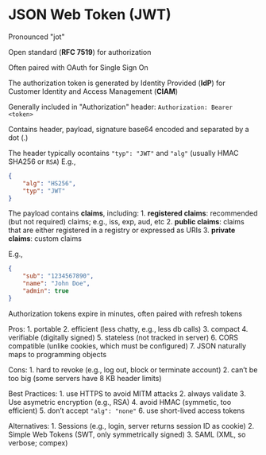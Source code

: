 # JSON Web Token (JWT)

Pronounced "jot"

Open standard (**RFC 7519**) for authorization 

Often paired with OAuth for Single Sign On

The authorization token is generated by Identity Provided (**IdP**) for Customer Identity and Access Management (**CIAM**)

Generally included in "Authorization" header: `Authorization: Bearer <token>`

Contains header, payload, signature base64 encoded and separated by a dot (.)

The header typically ocontains `"typ": "JWT"` and `"alg"` (usually HMAC SHA256 or `RSA`) E.g.,

```json
{
	"alg": "HS256",
	"typ": "JWT" 
}
```

The payload contains **claims**, including:
    1. **registered claims**: recommended (but not required) claims; e.g., iss, exp, aud, etc
    2. **public claims**: claims that are either registered in a registry or expressed as URIs
    3. **private claims**: custom claims 
 

E.g.,
```json
{
	"sub": "1234567890",
	"name": "John Doe",
	"admin": true
}
```

Authorization tokens expire in minutes, often paired with refresh tokens

Pros: 
    1. portable
    2. efficient (less chatty, e.g., less db calls)
    3. compact
    4. verifiable (digitally signed)
    5. stateless (not tracked in server)
    6. CORS compatible (unlike cookies, which must be configured)
    7. JSON naturally maps to programming objects

Cons:
    1. hard to revoke (e.g., log out, block or terminate account)
    2. can’t be too big (some servers have 8 KB header limits)

Best Practices:
    1. use HTTPS to avoid MITM attacks
    2. always validate
    3. Use asymetric encryption (e.g., RSA)
    4. avoid HMAC (symmetic, too efficient)
    5. don’t accept `"alg": "none"`
    6. use short-lived access tokens

Alternatives:
    1. Sessions (e.g., login, server returns session ID as cookie)
    2. Simple Web Tokens (SWT, only symmetrically signed)
    3. SAML (XML, so verbose; compex)